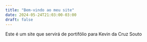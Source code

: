 ```yaml
---
title: "Bem-vindo ao meu site"
date: 2024-05-24T21:03:00-03:00
draft: false
---
```

Este é um site que servirá de portifólio para Kevin da Cruz Souto
